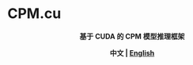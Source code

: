 # CPM.cu

<div align="center">

**基于 CUDA 的 CPM 模型推理框架**

  <strong>中文 |
  [English](./README.md)</strong>

</div>
